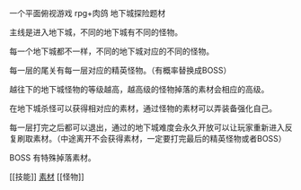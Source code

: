 一个平面俯视游戏 rpg+肉鸽 地下城探险题材

主线是进入地下城，不同的地下城有不同的怪物。

每一个地下城都不一样，不同的地下城对应的不同的怪物。

每一层的尾关有每一层对应的精英怪物。（有概率替换成BOSS）

越往下的地下城怪物的等级越高，越高级的怪物掉落的素材会相应的高级。

在地下城杀怪可以获得相对应的素材，通过怪物的素材可以弄装备强化自己。

每一层打完之后都可以退出，通过的地下城难度会永久开放可以让玩家重新进入反复刷取素材。（中途离开不会获得素材，一定要打完最后的精英怪物或者BOSS）

BOSS 有特殊掉落素材。

[[技能]] [素材](https://github.com/EdisonJun/Game/blob/main/detail/%E7%B4%A0%E6%9D%90.md) [[怪物]]
